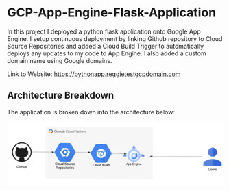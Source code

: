 # GCP-App-Engine-Flask-Application
In this project I deployed a python flask application onto Google App Engine. I setup continuous deployment by linking Github repository to Cloud Source Repositories and added a Cloud Build Trigger to automatically deploys any updates to my code to App Engine. I also added a custom domain name using Google domains.

Link to Website: https://pythonapp.reggietestgcpdomain.com

## Architecture Breakdown

The application is broken down into the architecture below:

![app](https://github.com/rjones18/Images/blob/main/APP%20Engine%20APP3.png)
